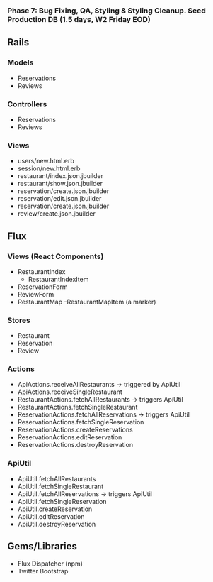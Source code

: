 ### Phase 7: Bug Fixing, QA, Styling & Styling Cleanup. Seed Production DB (1.5 days, W2 Friday EOD)

## Rails
### Models
* Reservations
* Reviews

### Controllers
* Reservations
* Reviews

### Views
* users/new.html.erb
* session/new.html.erb
* restaurant/index.json.jbuilder
* restaurant/show.json.jbuilder
* reservation/create.json.jbuilder
* reservation/edit.json.jbuilder
* reservation/create.json.jbuilder
* review/create.json.jbuilder


## Flux
### Views (React Components)
* RestaurantIndex
  - RestaurantIndexItem
* ReservationForm
* ReviewForm
* RestaurantMap
  -RestaurantMapItem (a marker)

### Stores
* Restaurant
* Reservation
* Review


### Actions
* ApiActions.receiveAllRestaurants -> triggered by ApiUtil
* ApiActions.receiveSingleRestaurant
* RestaurantActions.fetchAllRestaurants -> triggers ApiUtil
* RestaurantActions.fetchSingleRestaurant
* ReservationActions.fetchAllReservations -> triggers ApiUtil
* ReservationActions.fetchSingleReservation
* ReservationActions.createReservations
* ReservationActions.editReservation
* ReservationActions.destroyReservation


### ApiUtil
* ApiUtil.fetchAllRestaurants
* ApiUtil.fetchSingleRestaurant
* ApiUtil.fetchAllReservations -> triggers ApiUtil
* ApiUtil.fetchSingleReservation
* ApiUtil.createReservation
* ApiUtil.editReservation
* ApiUtil.destroyReservation


## Gems/Libraries
* Flux Dispatcher (npm)
* Twitter Bootstrap
